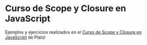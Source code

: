 # Curso de Scope y Closure en JavaScript
Ejemplos y ejercicios realizados en el [Curso de Scope y Closure en JavaScript](https://platzi.com/cursos/javascript-closures-scope/) de Platzi
